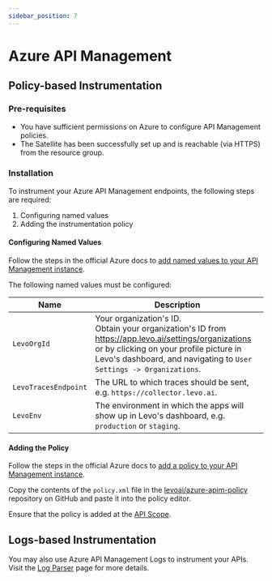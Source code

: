 ```yaml
---
sidebar_position: 7
---
```


# Azure API Management

## Policy-based Instrumentation

### Pre-requisites
- You have sufficient permissions on Azure to configure API Management policies.
- The Satellite has been successfully set up and is reachable (via HTTPS) from the resource group.

### Installation
To instrument your Azure API Management endpoints, the following steps are required:
1. Configuring named values
2. Adding the instrumentation policy

#### Configuring Named Values

Follow the steps in the official Azure docs to [add named values to your API Management instance](https://learn.microsoft.com/en-us/azure/api-management/api-management-howto-properties?tabs=azure-portal#add-a-plain-or-secret-value-to-api-management).

The following named values must be configured:

| Name | Description |
| ---- | ----------- |
| `LevoOrgId` | Your organization's ID. <br/> Obtain your organization's ID from https://app.levo.ai/settings/organizations or by clicking on your profile picture in Levo's dashboard, and navigating to `User Settings -> Organizations`. |
| `LevoTracesEndpoint` | The URL to which traces should be sent, e.g. `https://collector.levo.ai`. |
| `LevoEnv` | The environment in which the apps will show up in Levo's dashboard, e.g. `production` or `staging`. |

#### Adding the Policy

Follow the steps in the official Azure docs to [add a policy to your API Management instance](https://learn.microsoft.com/en-us/azure/api-management/api-management-howto-properties?tabs=azure-portal#add-a-plain-or-secret-value-to-api-management).

Copy the contents of the `policy.xml` file in the [levoai/azure-apim-policy](https://github.com/levoai/azure-apim-policy) repository on GitHub and paste it into the policy editor.

Ensure that the policy is added at the [API Scope](https://learn.microsoft.com/en-us/azure/api-management/set-edit-policies?tabs=editor#api-scope).

## Logs-based Instrumentation

You may also use Azure API Management Logs to instrument your APIs.
Visit the [Log Parser](/install-log-parsing-sensors) page for more details.
